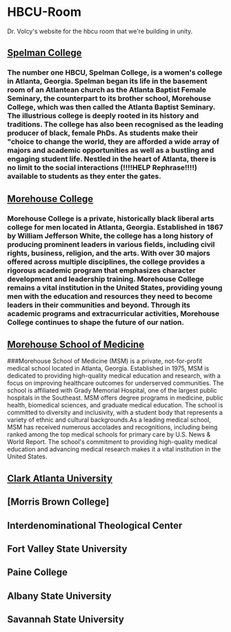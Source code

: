 # HBCU-Room
Dr. Volcy's website for the hbcu room that we're building in unity.

## [Spelman College](https://www.spelman.edu/about-us)
### The number one HBCU, Spelman College, is a women's college in Atlanta, Georgia. Spelman began its life in the basement room of an Atlantean church as the Atlanta Baptist Female Seminary, the counterpart to its brother school, Morehouse College, which was then called the Atlanta Baptist Seminary. The illustrious college is deeply rooted in its history and traditions. The college has also been recognised as the leading producer of black, female PhDs. As students make their "choice to change the world, they are afforded a wide array of majors and academic opportunities as well as a bustling and engaging student life. Nestled in the heart of Atlanta, there is no limit to the social interactions (!!!!HELP Rephrase!!!!) available to students as they enter the gates.
## [Morehouse College](https://morehouse.edu/about/)
### Morehouse College is a private, historically black liberal arts college for men located in Atlanta, Georgia. Established in 1867 by William Jefferson White, the college has a long history of producing prominent leaders in various fields, including civil rights, business, religion, and the arts. With over 30 majors offered across multiple disciplines, the college provides a rigorous academic program that emphasizes character development and leadership training. Morehouse College remains a vital institution in the United States, providing young men with the education and resources they need to become leaders in their communities and beyond. Through its academic programs and extracurricular activities, Morehouse College continues to shape the future of our nation.
## [Morehouse School of Medicine](https://www.msm.edu/about_us/)
###Morehouse School of Medicine (MSM) is a private, not-for-profit medical school located in Atlanta, Georgia. Established in 1975, MSM is dedicated to providing high-quality medical education and research, with a focus on improving healthcare outcomes for underserved communities. The school is affiliated with Grady Memorial Hospital, one of the largest public hospitals in the Southeast. MSM offers degree programs in medicine, public health, biomedical sciences, and graduate medical education. The school is committed to diversity and inclusivity, with a student body that represents a variety of ethnic and cultural backgrounds.As a leading medical school, MSM has received numerous accolades and recognitions, including being ranked among the top medical schools for primary care by U.S. News & World Report. The school's commitment to providing high-quality medical education and advancing medical research makes it a vital institution in the United States.
## [Clark Atlanta University](https://www.cau.edu/about/)
###
## [Morris Brown College]
###
## Interdenominational Theological Center
###
## Fort Valley State University
###
## Paine College
###
## Albany State University
###
## Savannah State University
